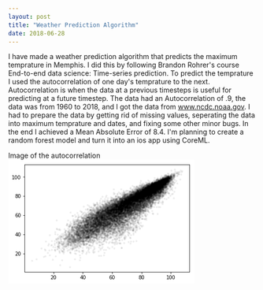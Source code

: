 ```yaml
---
layout: post
title: "Weather Prediction Algorithm"
date: 2018-06-28
---
```

I have made a weather prediction algorithm that predicts the maximum temprature in Memphis.
I did this by following Brandon Rohrer's course End-to-end data science: Time-series prediction.
To predict the temprature I used the autocorrelation of one day's temprature to the next. 
Autocorrelation is when the data at a previous timesteps is useful for predicting at a future timestep.
The data had an Autocorrelation of .9, the data was from 1960 to 2018, and I got the data from www.ncdc.noaa.gov.
I had to prepare the data by getting rid of missing values, seperating the data into maximum temprature and dates, and fixing some other minor bugs.
In the end I achieved a Mean Absolute Error of 8.4. I'm planning to create a random forest model and turn it into an ios app using CoreML.

Image of the autocorrelation
![autocorrelation](data_images/autocorrellation.png)
